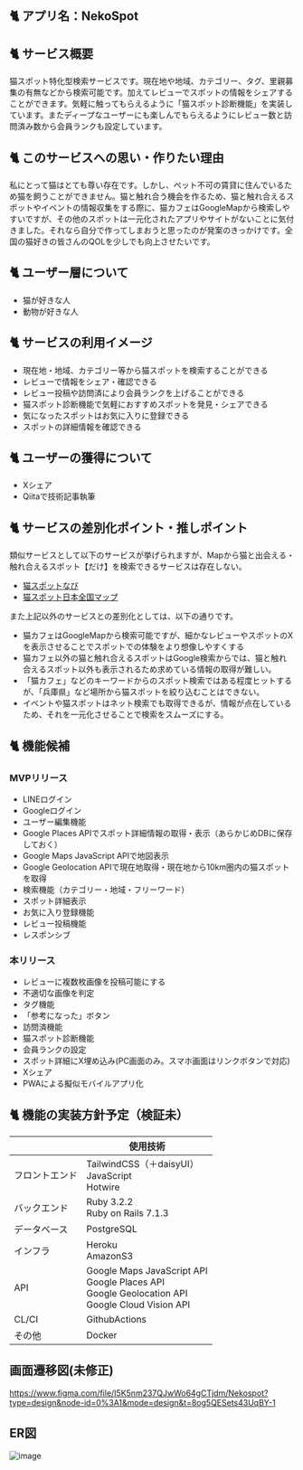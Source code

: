 ## 🐈 アプリ名：NekoSpot
## 🐈 サービス概要
猫スポット特化型検索サービスです。現在地や地域、カテゴリー、タグ、里親募集の有無などから検索可能です。加えてレビューでスポットの情報をシェアすることができます。気軽に触ってもらえるように「猫スポット診断機能」を実装しています。またディープなユーザーにも楽しんでもらえるようにレビュー数と訪問済み数から会員ランクも設定しています。
## 🐈 このサービスへの思い・作りたい理由
私にとって猫はとても尊い存在です。しかし、ペット不可の賃貸に住んでいるため猫を飼うことができません。猫と触れ合う機会を作るため、猫と触れ合えるスポットやイベントの情報収集をする際に、猫カフェはGoogleMapから検索しやすいですが、その他のスポットは一元化されたアプリやサイトがないことに気付きました。それなら自分で作ってしまおうと思ったのが発案のきっかけです。全国の猫好きの皆さんのQOLを少しでも向上させたいです。
## 🐈 ユーザー層について
- 猫が好きな人
- 動物が好きな人
## 🐈 サービスの利用イメージ
- 現在地・地域、カテゴリー等から猫スポットを検索することができる
- レビューで情報をシェア・確認できる
- レビュー投稿や訪問済により会員ランクを上げることができる
- 猫スポット診断機能で気軽におすすめスポットを発見・シェアできる
- 気になったスポットはお気に入りに登録できる
- スポットの詳細情報を確認できる
## 🐈 ユーザーの獲得について
- Xシェア
- Qiitaで技術記事執筆
## 🐈 サービスの差別化ポイント・推しポイント
類似サービスとして以下のサービスが挙げられますが、Mapから猫と出会える・触れ合えるスポット【だけ】を検索できるサービスは存在しない。
- [猫スポットなび](https://nekospot.com/)
- [猫スポット日本全国マップ](https://nekospot.info/)


また上記以外のサービスとの差別化としては、以下の通りです。
- 猫カフェはGoogleMapから検索可能ですが、細かなレビューやスポットのXを表示させることでスポットでの体験をより想像しやすくする
- 猫カフェ以外の猫と触れ合えるスポットはGoogle検索からでは、猫と触れ合えるスポット以外も表示されるため求めている情報の取得が難しい。
- 「猫カフェ」などのキーワードからのスポット検索ではある程度ヒットするが、「兵庫県」など場所から猫スポットを絞り込むことはできない。
- イベントや猫スポットはネット検索でも取得できるが、情報が点在しているため、それを一元化させることで検索をスムーズにする。
## 🐈 機能候補
### MVPリリース
- LINEログイン
- Googleログイン
- ユーザー編集機能
- Google Places APIでスポット詳細情報の取得・表示（あらかじめDBに保存しておく）
- Google Maps JavaScript APIで地図表示
- Google Geolocation APIで現在地取得・現在地から10km圏内の猫スポットを取得
- 検索機能（カテゴリー・地域・フリーワード）
- スポット詳細表示
- お気に入り登録機能
- レビュー投稿機能
- レスポンシブ
### 本リリース
- レビューに複数枚画像を投稿可能にする
- 不適切な画像を判定
- タグ機能
- 「参考になった」ボタン
- 訪問済機能
- 猫スポット診断機能
- 会員ランクの設定
- スポット詳細にX埋め込み(PC画面のみ。スマホ画面はリンクボタンで対応)
- Xシェア
- PWAによる擬似モバイルアプリ化
## 🐈 機能の実装方針予定（検証未）
|  | 使用技術 |
| ---- | ---- |
| フロントエンド | TailwindCSS（＋daisyUI）<br>JavaScript<br>Hotwire |
| バックエンド | Ruby 3.2.2<br>Ruby on Rails 7.1.3 |
| データベース | PostgreSQL |
| インフラ | Heroku<br>AmazonS3 |
| API | Google Maps JavaScript API<br>Google Places API<br>Google Geolocation API<br>Google Cloud Vision API |
| CL/CI | GithubActions |
| その他 | Docker |
## 画面遷移図(未修正)
https://www.figma.com/file/I5K5nm237QJwWo64gCTjdm/Nekospot?type=design&node-id=0%3A1&mode=design&t=8og5QESets43UqBY-1

## ER図
![image](https://github.com/chapchon819/nekospot/assets/145883659/5220b9b9-e4d7-48db-b9f4-f65cb805d911)
